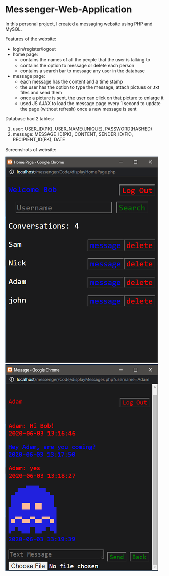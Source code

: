 # Messenger-Web-Application
In this personal project, I created a messaging website using PHP and MySQL.

Features of the website:
- login/register/logout
- home page:
  - contains the names of all the people that the user is talking to
  - contains the option to message or delete each person
  - contains a search bar to message any user in the database
- message page:
  - each message has the content and a time stamp
  - the user has the option to type the message, attach pictues or .txt files and send them
  - once a picture is sent, the user can click on that picture to enlarge it
  - used JS AJAX to load the message page every 1 second to update the page (without refresh) once a new message is sent
  
Database had 2 tables:
1. user: USER_ID(PK), USER_NAME(UNIQUE), PASSWORD(HASHED)
2. message: MESSAGE_ID(PK), CONTENT, SENDER_ID(FK), RECIPIENT_ID(FK), DATE

Screenshots of website:

![1](https://github.com/RamizFaragalla/Messenger-Web-Application/blob/master/1.PNG) ![2](https://github.com/RamizFaragalla/Messenger-Web-Application/blob/master/2.PNG)

